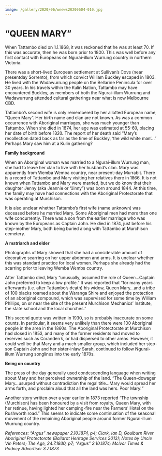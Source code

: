 ```yaml
---
image: /gallery/2020/06/wnews20200604-010.jpg
---
```

# “QUEEN MARY”

When Tattambo died on 1.1.1868, it was reckoned that he was at least 70. If this was accurate, then he was born prior to 1800. This was well before any first contact with Europeans on Ngurai-illum Wurrung country in northern Victoria.

There was a short-lived European settlement at Sullivan’s Cove (near presentday Sorrento), from which convict William Buckley escaped in 1803. He lived with the Wadawurrung people on the Bellarine Peninsula for over 30 years. In his travels within the Kulin Nation, Tattambo may have encountered Buckley, as members of both the Ngurai-illum Wurrung and Wadawurrung attended cultural gatherings near what is now Melbourne CBD.

Tattambo’s second wife is only remembered by her allotted European name, “Queen Mary”. Her birth name and clan are not known. As was a common occurrence with Aboriginal marriages, she was much younger than Tattambo. When she died in 1874, her age was estimated at 55-60, placing her date of birth before 1820. The report of her death said “Mary’s recollection dated back as far as the time of Buckley, ‘the wild white man’…” Perhaps Mary saw him at a Kulin gathering?

<strong>Family background</strong>

When an Aboriginal woman was married to a Ngurai-illum Wurrung man, she had to leave her clan to live with her husband’s clan. Mary was apparently from Wemba Wemba country, near present-day Murrabit. There is a record of Tattambo and Mary visiting her relatives there in 1866. It is not known when Tattambo and Mary were married, but we do know that their daughter Jenny (aka Jeannie or “Jinny”) was born around 1844. At this time, the family may have had connections with the Aboriginal Protectorate that was operating at Murchison.

It is also unclear whether Tattambo’s first wife (name unknown) was deceased before he married Mary. Some Aboriginal men had more than one wife concurrently. There was a son from the earlier marriage who was known by the Europeans as Captain John. He died in 1874, just before his step-mother Mary, both being buried along with Tattambo at Murchison cemetery.

<strong>A matriarch and elder</strong>

Photographs of Mary showed that she had a considerable amount of decorative scarring on her upper abdomen and arms. It is unclear whether this was standard practice for local women. Perhaps she already had the scarring prior to leaving Wemba Wemba country.

After Tattambo died, Mary “unusually, assumed the role of Queen…Captain John preferred to keep a low profile.” It was reported that “for many years afterwards (i.e. after Tattambo’s death) his widow, Queen Mary…and a tribe of 100 blacks roamed about the Waranga Shire and enjoyed the protection of an aboriginal compound, which was supervised for some time by William Phillips, on or near the site of the present Murchison Mechanics’ Institute, the state school and the local churches.”

This second quote was written in 1930, so is probably inaccurate on some counts. In particular, it seems very unlikely than there were 100 Aboriginal people in the area in the 1860s. The Aboriginal Protectorate at Murchison had closed in 1853, and many of the former residents had moved to reserves such as Coranderrk, or had dispersed to other areas. However, it could well be that Mary and a much smaller group, which included her step-son Captain John and her sister-inlaw Sarah, continued to follow Ngurai-illum Wurrung songlines into the early 1870s.

<strong>Being on country</strong>

The press of the day generally used condescending language when writing about Mary and her perceived ownership of the land. “The Queen-dowager Mary…usurped without contradiction the regal title…Mary would spread her arms forth, and proclaim aloud that all the land was hers. Poor Mary!”

Another story written over a year earlier in 1873 reported “The township (Murchison) has been honoured by a visit from royalty, Queen Mary, with her retinue, having lighted her camping-fire near the Farmers’ Hotel on the Rushworth road.” This seems to indicate some continuation of the seasonal movement of the remaining Aboriginal people around former Ngurai-illum Wurrung country.

<em>References: “Argus” newspaper 2.10.1874, p4; Clark, Ian D, Goulburn River Aboriginal Protectorate (Ballarat Heritage Services 2013); Notes by Uncle Vin Peters; The Age, 24.7.1930, p7; “Argus” 2.10.1874; McIvor Times & Rodney Advertiser 3.7.1873</em>
